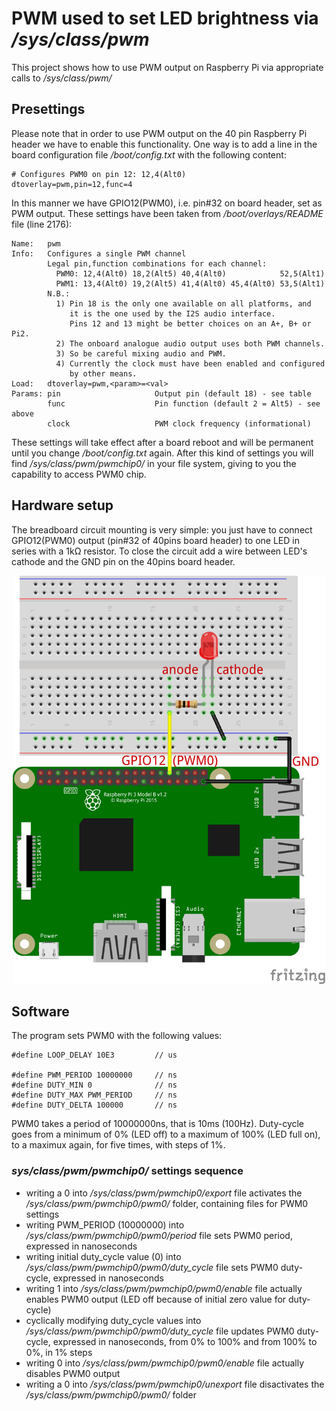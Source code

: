 # PWM used to set LED brightness via */sys/class/pwm*
This project shows how to use PWM output on Raspberry Pi via appropriate calls to */sys/class/pwm/*
## Presettings
Please note that in order to use PWM output on the 40 pin Raspberry Pi header we have to enable this functionality. One way is to add a line in the board configuration file */boot/config.txt* with the following content: 
```
# Configures PWM0 on pin 12: 12,4(Alt0)
dtoverlay=pwm,pin=12,func=4
```
In this manner we have GPIO12(PWM0), i.e. pin#32 on board header, set as PWM output. 
These settings have been taken from */boot/overlays/README* file (line 2176):
```
Name:   pwm
Info:   Configures a single PWM channel
        Legal pin,function combinations for each channel:
          PWM0: 12,4(Alt0) 18,2(Alt5) 40,4(Alt0)            52,5(Alt1)
          PWM1: 13,4(Alt0) 19,2(Alt5) 41,4(Alt0) 45,4(Alt0) 53,5(Alt1)
        N.B.:
          1) Pin 18 is the only one available on all platforms, and
             it is the one used by the I2S audio interface.
             Pins 12 and 13 might be better choices on an A+, B+ or Pi2.
          2) The onboard analogue audio output uses both PWM channels.
          3) So be careful mixing audio and PWM.
          4) Currently the clock must have been enabled and configured
             by other means.
Load:   dtoverlay=pwm,<param>=<val>
Params: pin                     Output pin (default 18) - see table
        func                    Pin function (default 2 = Alt5) - see above
        clock                   PWM clock frequency (informational)
```
These settings will take effect after a board reboot and will be permanent until you change */boot/config.txt* again. After this kind of settings you will find */sys/class/pwm/pwmchip0/* in your file system, giving to you the capability to access PWM0 chip.
## Hardware setup
The breadboard circuit mounting is very simple: you just have to connect GPIO12(PWM0) output (pin#32 of 40pins board header) to one LED in series with a 1k&Omega; resistor. To close the circuit add a wire between LED's cathode and the GND pin on the 40pins board header.
<p align="center">
  <img src="Raspberry_pi_led_pwm_bb.png" width=500/>
</p>

## Software
The program sets PWM0 with the following values:
```
#define LOOP_DELAY 10E3         // us

#define PWM_PERIOD 10000000     // ns
#define DUTY_MIN 0              // ns
#define DUTY_MAX PWM_PERIOD     // ns
#define DUTY_DELTA 100000       // ns
```
PWM0 takes a period of 10000000ns, that is 10ms (100Hz). Duty-cycle goes from a minimum of 0% (LED off) to a maximum of 100% (LED full on), to a maximux again, for five times, with steps of 1%.

### *sys/class/pwm/pwmchip0/* settings sequence
+ writing a 0 into */sys/class/pwm/pwmchip0/export* file activates the */sys/class/pwm/pwmchip0/pwm0/* folder, containing files for PWM0 settings
+ writing PWM_PERIOD (10000000) into */sys/class/pwm/pwmchip0/pwm0/period* file sets PWM0 period, expressed in nanoseconds
+ writing initial duty_cycle value (0) into */sys/class/pwm/pwmchip0/pwm0/duty_cycle* file sets PWM0 duty-cycle, expressed in nanoseconds
+ writing 1 into */sys/class/pwm/pwmchip0/pwm0/enable* file actually enables PWM0 output (LED off because of initial zero value for duty-cycle)
+ cyclically modifying duty_cycle values into */sys/class/pwm/pwmchip0/pwm0/duty_cycle* file updates PWM0 duty-cycle, expressed in nanoseconds, from 0% to 100% and from 100% to 0%, in 1% steps
+ writing 0 into */sys/class/pwm/pwmchip0/pwm0/enable* file actually disables PWM0 output
+ writing a 0 into */sys/class/pwm/pwmchip0/unexport* file disactivates the */sys/class/pwm/pwmchip0/pwm0/* folder
